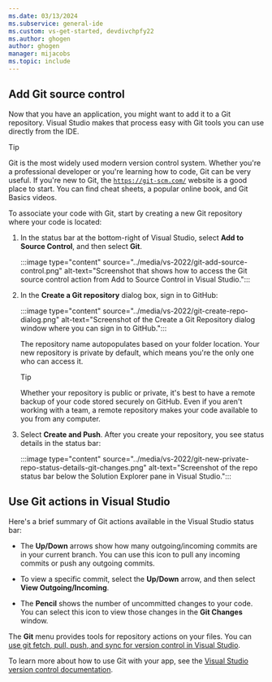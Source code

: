 ```yaml
---
ms.date: 03/13/2024
ms.subservice: general-ide
ms.custom: vs-get-started, devdivchpfy22
ms.author: ghogen
author: ghogen
manager: mijacobs
ms.topic: include
---
```


## Add Git source control

Now that you have an application, you might want to add it to a Git repository. Visual Studio makes that process easy with Git tools you can use directly from the IDE.

> [!TIP]
> Git is the most widely used modern version control system. Whether you're a professional developer or you're learning how to code, Git can be very useful. If you're new to Git, the [`https://git-scm.com/`](https://git-scm.com/) website is a good place to start. You can find cheat sheets, a popular online book, and Git Basics videos.

To associate your code with Git, start by creating a new Git repository where your code is located:

1. In the status bar at the bottom-right of Visual Studio, select **Add to Source Control**, and then select **Git**.

   :::image type="content" source="../media/vs-2022/git-add-source-control.png" alt-text="Screenshot that shows how to access the Git source control action from Add to Source Control in Visual Studio.":::

1. In the **Create a Git repository** dialog box, sign in to GitHub:

   :::image type="content" source="../media/vs-2022/git-create-repo-dialog.png" alt-text="Screenshot of the Create a Git Repository dialog window where you can sign in to GitHub.":::

   The repository name autopopulates based on your folder location. Your new repository is private by default, which means you're the only one who can access it.

   > [!TIP]
   > Whether your repository is public or private, it's best to have a remote backup of your code stored securely on GitHub. Even if you aren't working with a team, a remote repository makes your code available to you from any computer.

1. Select **Create and Push**. After you create your repository, you see status details in the status bar:

   :::image type="content" source="../media/vs-2022/git-new-private-repo-status-details-git-changes.png" alt-text="Screenshot of the repo status bar below the Solution Explorer pane in Visual Studio.":::

## Use Git actions in Visual Studio

Here's a brief summary of Git actions available in the Visual Studio status bar:
   
- The **Up/Down** arrows show how many outgoing/incoming commits are in your current branch. You can use this icon to pull any incoming commits or push any outgoing commits. 
   
- To view a specific commit, select the **Up/Down** arrow, and then select **View Outgoing/Incoming**.

- The **Pencil** shows the number of uncommitted changes to your code. You can select this icon to view those changes in the **Git Changes** window.

The **Git** menu provides tools for repository actions on your files. You can [use git fetch, pull, push, and sync for version control in Visual Studio](../../version-control/git-fetch-pull-sync.md).

To learn more about how to use Git with your app, see the [Visual Studio version control documentation](../../version-control/git-with-visual-studio.md).
